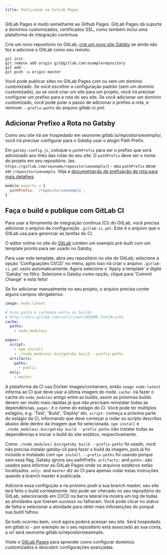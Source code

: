 ```yaml
---
title: Publicando no GitLab Pages
---
```


GitLab Pages é muito semelhante ao Github Pages. GitLab Pages dá suporte a domínios customizados, certificados SSL, como também inclui uma plataforma de integração contrínua.

Crie um novo repositório no GitLab, [crie um novo site Gatsby](/docs/) se ainda não fez e adicione o GitLab como seu remoto.

```shell
git init
git remote add origin git@gitlab.com:examplerepository
git add .
git push -u origin master
```

Você pode publicar sites no GitLab Pages com ou sem um domínio customizado. Se você escolher a configuração padrão (sem um domínio customizado), ou se você criar um site para um projeto, você irá precisar configurar um prefixo para a rota do seu site. Se você adicionar um domínio customizado, você pode pular o passo de adicionar o prefixo a rota, e remover `--prefix-paths` do arquivo gitlab-ci.yml.

## Adicionar Prefixo a Rota no Gatsby

Como seu site irá ser hospedado em seunome.gitlab.io/repositorioexemplo/, você irá precisar configurar para o Gatsby usar o plugin Path Prefix.

Em `gatsby-config.js`, coloque o `pathPrefix` para ser o prefixo que será adicionado aos links das rotas do seu site. O `pathPrefix` deve ser o nome do projeto em seu repositório. (ex. `https://gitlab.com/seunome/repositorioexemplo/`) - seu `pathPrefix` deve ser `/repositorioexemplo`. Veja a [documentação de prefixação de rota para mais detalhes](/docs/path-prefix/).

```js:title=gatsby-config.js
module.exports = {
  pathPrefix: `/repositorioexemplo`,
}
```

## Faça o build e publique com GitLab CI

Para usar a ferramenta de integração contínua (CI) do GitLab, você precisa adicionar o arquivo de configuração `.gitlab-ci.yml`. Este é o arquivo que o GitLab usa para gerenciar as tarefas do CI.

O editor online no site do [GitLab](https://gitlab.com) contém um exemplo pré-built com um template pronto para ser usado no Gatsby.

Para usar este template, abra seu repositório no site do GitLab, selecione a opção 'Configuações CI/CD' no menu, após isso irá criar o arquivo `.gitlab-ci.yml` vazio automaticamente. Agora selecione o 'Apply a template' e digite 'Gatsby' no filtro. Selecione o Gatsby como opção, clique para 'Commit Change' e está feito!

Se for adicionar manualmente no seu projeto, o arquivo precisa conter alguns campos obrigatórios:

```yaml:title=.gitlab-ci.yml
image: node:latest

# Essa pasta é cacheada entre as builds
# http://docs.gitlab.com/ce/ci/yaml/README.html#cache
cache:
  paths:
    - node_modules/

pages:
  script:
    - npm install
    - ./node_modules/.bin/gatsby build --prefix-paths
  artifacts:
    paths:
      - public
  only:
    - master
```

A plataforma de CI usa Docker images/containers, então `image node:latest` informa ao CI que deve usar a última imagem do node. `cache:` irá fazer o cache do `node_modules` antigo entre as builds, assim as próximas builds devem ser muito mais rápidas já que não precisam reinstalar todas as dependências. `pages:` é o nome do estágio do CI. Você pode ter múltiplos estágios, e.g. 'Test', 'Build', 'Deploy' etc. `script:` começa a próxima parte do estágio da CI, informando que deve começar a rodar os scripts descritos abaixo dele dentro da imagem que foi selecionada. `npm install` e `./node_modules/.bin/gatsby build --prefix-paths` irão instalar todas as dependências e iniciar o build do site estático, respectivamente.

Como `./node_modules/.bin/gatsby build --prefix-paths` foi usado, você não precisa instalar gatsby-cli para fazer o build da imagem, pois já foi incluído e instalado com `npm install`. `--prefix-paths` foi usando porque _sem_ essa flag, Gatsby ignora seu pathPrefix. `artifacts:` and `paths:` são usados para informar ao GitLab Pages onde os arquivos estáticos estão localizados. `only:` and `master` diz ao CI para apenas rodar estas instruções quando a branch master é publicada.

Adicione essa configução e na próximo push a sua branch master, seu site terá feito o build corretamente. Isto pode ser checado no seu repositório do GitLab, selecionando em CI/CD na barra lateral irá mostra um log de todas as atividades que tiveram sucesso ou falharam. Você pode clicar no status de falha e selecionar a atividade para obter mais inforamções do porquê sua build falhou.

Se tudo ocorreu bem, você agora poderá acessar seu site. Será hospedado em gitlab.io - por exemplo se o seu repositório está associado ao sua conta, a url será seunome.gitlab.io/repositorioexemplo.

Visite o [GitLab Pages](https://gitlab.com/help/user/project/pages/getting_started_part_one.md) para aprender como configurar domínios customizados e descobrir configurações avançadas.
